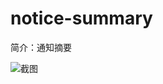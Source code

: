 # notice-summary

简介：通知摘要

![截图](https://img.alicdn.com/tfs/TB1apyPCwmTBuNjy1XbXXaMrVXa-2814-274.png)
